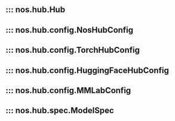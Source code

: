 ## ::: nos.hub.Hub

## ::: nos.hub.config.NosHubConfig

## ::: nos.hub.config.TorchHubConfig

## ::: nos.hub.config.HuggingFaceHubConfig

## ::: nos.hub.config.MMLabConfig

## ::: nos.hub.spec.ModelSpec
